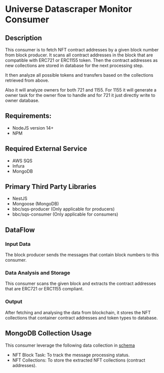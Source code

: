 # Universe Datascraper Monitor Consumer

## Description

This consumer is to fetch NFT contract addresses by a given block number from block producer. It scans all contract addresses in the block that are compatible with ERC721 or ERC1155 token. Then the contract addresses as new collections are stored in database for the next processing step.

It then analyze all possible tokens and transfers based on the collections retrieved from above.

Also it will analyze owners for both 721 and 1155. For 1155 it will generate a owner task for the owner flow to handle and for 721 it just directly write to owner database.

## Requirements:

- NodeJS version 14+
- NPM

## Required External Service

- AWS SQS
- Infura
- MongoDB

## Primary Third Party Libraries

- NestJS
- Mongoose (MongoDB)
- bbc/sqs-producer (Only applicable for producers)
- bbc/sqs-consumer (Only applicable for consumers)

## DataFlow

### Input Data

The block producer sends the messages that contain block numbers to this consumer.

### Data Analysis and Storage

This consumer scans the given block and extracts the contract addresses that are ERC721 or ERC1155 compliant.

### Output

After fetching and analysing the data from blockchain, it stores the NFT collections that container contract addresses and token types to database.

## MongoDB Collection Usage

This consumer leverage the following data collection in [schema](https://github.com/plugblockchain/Universe-Datascraper-Schema)

- NFT Block Task: To track the message processing status.
- NFT Collections: To store the extracted NFT collections (contract addresses).
